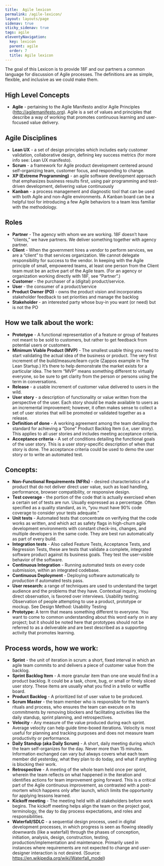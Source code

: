 ```yaml
---
title:  Agile lexicon
permalink: /agile-lexicon/
layout: layouts/page
sidenav: true
sticky_sidenav: true
tags: agile
eleventyNavigation: 
  key: lexicon
  parent: agile
  order: 7
  title: Agile lexicon
---
```


The goal of this Lexicon is to provide 18F and our partners a  common language for discussion of Agile processes. The definitions are as simple, flexible, and inclusive as we could make them.

## High Level Concepts
- **Agile** - pertaining to the Agile Manifesto and/or Agile Principles (http://agilemanifesto.org). Agile is a set of values and principles that describe a way of working that promotes continuous learning and user-focused value delivery.

## Agile Disciplines
- **Lean UX** - a set of design principles which includes early customer validation, collaborative design, defining key success metrics (for more info see: Lean UX manifesto).
- **Scrum** - a framework for Agile product development centered around self-organizing team, customer focus, and responding to change.
- **XP (Extreme Programming)** - an agile software development approach that emphasizes business results first, using pair programming and test-driven development, delivering value continuously
- **Kanban** - a process management and diagnostic tool that can be used with both Agile and non-Agile environments.  A Kanban board can be a helpful tool for introducing a few Agile behaviors to a team less familiar with the methodology.

## Roles
- **Partner** - The agency with whom we are working. 18F doesn’t have “clients,” we have partners. We deliver something together with agency partner.  
- **Client** - When the government hires a vendor to perform services, we are a “client” to that services organization. We cannot delegate responsibility for success to the vendor. In keeping with the Agile principle of small, empowered teams, at least one person from the Client team must be an active part of the Agile team. (For an agency or organization working directly with 18F, see “Partner”.)
- **Customer** - the purchaser of a (digital) product/service.
- **User** - the consumer of a product/service
- **Product Owner (PO)** - owns the product vision and incorporates stakeholder feedback to set priorities and manage the backlog
- **Stakeholder** - an interested party whose buy-in you want (or need) but is not the PO


## How we talk about the work:
- **Prototype** - A functional representation of a feature or group of features not meant to be sold to customers, but rather to get feedback from potential users or customers.
- **Minimum Viable Product (MVP)** - The smallest usable thing you need to start validating the actual idea of the business or product. The very first increment of the build/measure/learn cycle (Zappos example in The Lean Startup.) It’s there to help demonstrate the market exists for a particular idea. The term “MVP” means something different to virtually everyone, so be sure to get clarity from the person or persons using the term in conversations.
- **Release** - a usable increment of customer value delivered to users in the wild.
- **User story** - a description of functionality or value written from the perspective of the user.  Each story should be made available to users as an incremental improvement; however, it often makes sense to collect a set of user stories that will be promoted or validated together as a release.  
- **Definition of done** -  A working agreement among the team detailing the standard for achieving a “Done” Product Backlog Item (i.e, user story). This applies to all user stories and includes meeting acceptance criteria.
- **Acceptance criteria** - A set of conditions detailing the functional goals of the user story. This is a user story-specific description of when that story is done. The acceptance criteria could be used to demo the user story or to write an automated test.

## Concepts:
- **Non-Functional Requirements (NFRs)**  - desired characteristics of a product that do not deliver direct user value, such as load handling, performance, browser compatibility, or responsive design.
- **Test coverage** - the portion of the code that is actually exercised when a certain set of tests are run. Usually expressed as a percentage. Often specified as a quality standard, as in, “you must have 90% code coverage to consider your tests adequate.”
- **Unit tests** - Automated tests that concentrate on verifying that the code works as written, and which act as safety flags in high-churn agile development environments with constant check-ins, changes, and multiple developers in the same code. They are best run automatically as part of every build.
- **Integration tests** - Also called Feature Tests, Acceptance Tests, and Regression Tests, these are tests that validate a complete, integrated software product against its business goals. They test the user-visible behavior of the software.
- **Continuous Integration** - Running automated tests on every code submission, within an integrated codebase.
- **Continuous Deployment** - Deploying software automatically _to production_ if automated tests pass.
- **User research:** a range of techniques are used to understand the target audience and the problems that they have. Contextual inquiry, involving direct observation, is favored over interviews.
Usability testing: Observation of people attempting to use a product, prototype or mockup.  See Design Method: Usability Testing
- **Prototype:** A term that means something different to everyone. You want to come to common understanding about this word early on in any project; but it should be noted here that prototypes should not be referred to as a deliverable and are best described as a supporting activity that promotes learning.  

## Process words, how we work:
- **Sprint** - the unit of iteration in scrum: a short, fixed interval in which an agile team commits to and delivers a piece of customer value from the backlog.
- **Sprint Backlog Item** - A more granular item than one one would find in a product backlog. It could be a task, chore, bug, or small or finely sliced user story. These items are usually what you find in a trello or waffle board.
- **Product Backlog** - A prioritized list of user value to be produced.
- **Scrum Master** - the team member who is responsible for the team’s rituals and process, who ensures the team can execute on its commitments by removing blockers and facilitating activities like the daily standup, sprint planning, and retrospectives.
- **Velocity** - Any measure of the value produced during each sprint.  Average velocity can help guide time-boxed iterations.  Velocity is most useful for planning and tracking purposes and does not measure team productivity or performance.
- **Daily Standup (aka Daily Scrum)** - A short, daily meeting during which the team self-organizes for the day. Never more than 15 minutes. Information exchanged can vary but always covers what each team member did yesterday, what they plan to do today, and what if anything is blocking their work.
- **Retrospective** -  A meeting of the whole team held once per sprint, wherein the team reflects on what happened in the iteration and identifies actions for team improvement going forward.  This is a critical part of the Agile continuous improvement, as contrasted with a post-mortem which happens only after launch, which limits the opportunity for applying lessons learned.
- **Kickoff meeting** - The meeting held with all stakeholders before work begins.   The kickoff meeting helps align the team on the project goal, terminology, the day to day process expectations, and roles and responsibilities.  
- **Waterfall/SDLC** - a sequential design process, used in digital development processes, in which progress is seen as flowing steadily downwards (like a waterfall) through the phases of conception, initiation, analysis, design, construction, testing, production/implementation and maintenance. Primarily used in instances where requirements are not expected to change and user-designer interaction is not desired. (Source: https://en.wikipedia.org/wiki/Waterfall_model)
